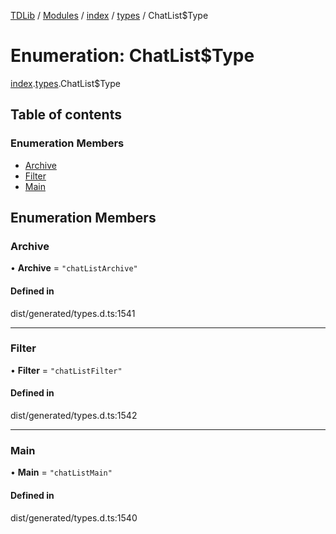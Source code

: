 [TDLib](../README.md) / [Modules](../modules.md) / [index](../modules/index.md) / [types](../modules/index.types.md) / ChatList$Type

# Enumeration: ChatList$Type

[index](../modules/index.md).[types](../modules/index.types.md).ChatList$Type

## Table of contents

### Enumeration Members

- [Archive](index.types.ChatList_Type.md#archive)
- [Filter](index.types.ChatList_Type.md#filter)
- [Main](index.types.ChatList_Type.md#main)

## Enumeration Members

### Archive

• **Archive** = ``"chatListArchive"``

#### Defined in

dist/generated/types.d.ts:1541

___

### Filter

• **Filter** = ``"chatListFilter"``

#### Defined in

dist/generated/types.d.ts:1542

___

### Main

• **Main** = ``"chatListMain"``

#### Defined in

dist/generated/types.d.ts:1540
